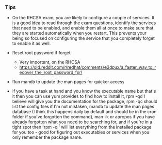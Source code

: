 ### Tips
* On the RHCSA exam, you are likely to configure a couple of services. It is a
good idea to read through the exam questions, identify the services that need to be
enabled, and enable them all at once to make sure that they are started automatically
when you restart. This prevents your being so focused on configuring the service that
you completely forget to enable it as well.


* Reset root password if forget
    * Very important, on the RHCSA
    * https://old.reddit.com/r/redhat/comments/e3dpux/a_faster_way_to_recover_the_root_password_for/


* Run mandb to update the man pages for quicker access


* If you have a task at hand and you know the executable name but that's it then you can use yum provides to find how to install it, rpm -qd I believe will give you the documentation for the package, rpm -qc should list the config files if I'm not mistaken, mandb to update the man pages database (I think this happens daily by default and should be in the cron folder if you've forgotten the command), man -k or apropos if you have already forgotten what you need to be searching for, and if you're in a tight spot then 'rpm -ql' will list everything from the installed package for you too - good for figuring out executables or services when you only remember the package name.